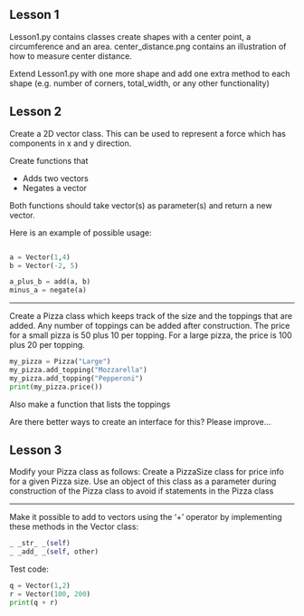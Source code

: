 ## Lesson 1
Lesson1.py contains classes create shapes with a center point, a circumference and an area. center_distance.png contains an illustration of how to measure center distance. 

Extend Lesson1.py with one more shape and add one extra method to each shape (e.g. number of corners, total_width, or any other functionality)

## Lesson 2

Create a 2D vector class. This can be used to represent a force which has components in x and y direction. 

Create functions that 
* Adds two vectors
* Negates a vector 

Both functions should take vector(s) as parameter(s) and return a new vector.  

Here is an example of possible usage:
```Python

a = Vector(1,4)
b = Vector(-2, 5)

a_plus_b = add(a, b)
minus_a = negate(a)
```
---
Create a Pizza class which keeps track of the size and the toppings that are added. Any number of toppings can be added after construction. The price for a small pizza is 50 plus 10 per topping. For a large pizza, the price is 100 plus 20 per topping. 

```Python
my_pizza = Pizza("Large")
my_pizza.add_topping("Mozzarella")
my_pizza.add_topping("Pepperoni")
print(my_pizza.price())
```

Also make a function that lists the toppings

Are there better ways to create an interface for this? Please improve…

## Lesson 3
Modify your Pizza class as follows: Create a PizzaSize class for price info for a given Pizza size. 
Use an object of this class as a parameter during construction of the Pizza class to avoid if statements in the Pizza class

---
Make it possible to add to vectors using the ‘+’ operator by implementing these methods in the Vector class:
```Python
_ _str_ _(self) 
_ _add_ _(self, other)
```

Test code: 
```Python
q = Vector(1,2)
r = Vector(100, 200)
print(q + r)
```
